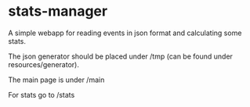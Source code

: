# stats-manager
A simple webapp for reading events in json format and calculating some stats.

The json generator should be placed under /tmp (can be found under resources/generator).

The main page is under /main

For stats go to /stats
